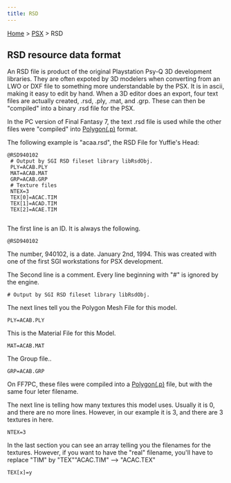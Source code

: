 ```yaml
---
title: RSD
---
```


[Home](../Main%20Page.md) > [PSX](../PSX.md) > RSD

## RSD resource data format

An RSD file is product of the original Playstation Psy-Q 3D development
libraries. They are often expoted by 3D modelers when converting from an
LWO or DXF file to something more understandable by the PSX. It is in
ascii, making it easy to edit by hand. When a 3D editor does an export,
four text files are actually created, .rsd, .ply, .mat, and .grp. These
can then be "compiled" into a binary .rsd file for the PSX.

In the PC version of Final Fantasy 7, the text .rsd file is used while
the other files were "compiled" into [Polygon(.p)][] format.

The following example is "acaa.rsd", the RSD File for Yuffie's Head:

`@RSD940102`  
` # Output by SGI RSD fileset library libRsdObj.`  
` PLY=ACAB.PLY`  
` MAT=ACAB.MAT`  
` GRP=ACAB.GRP`  
` # Texture files`  
` NTEX=3`  
` TEX[0]=ACAC.TIM`  
` TEX[1]=ACAD.TIM `  
` TEX[2]=ACAE.TIM`  
` `

The first line is an ID. It is always the following.

`@RSD940102`

The number, 940102, is a date. January 2nd, 1994. This was created with
one of the first SGI workstations for PSX development.

The Second line is a comment. Every line beginning with "\#" is ignored
by the engine.

`# Output by SGI RSD fileset library libRsdObj.`

The next lines tell you the Polygon Mesh File for this model.

`PLY=ACAB.PLY`

This is the Material File for this Model.

`MAT=ACAB.MAT`

The Group file..

`GRP=ACAB.GRP`

On FF7PC, these files were compiled into a [Polygon(.p)][] file, but
with the same four leter filename.

The next line is telling how many textures this model uses. Usually it
is 0, and there are no more lines. However, in our example it is 3, and
there are 3 textures in here.

`NTEX=3`

In the last section you can see an array telling you the filenames for
the textures. However, if you want to have the "real" filename, you'll
have to replace "TIM" by "TEX""ACAC.TIM" --&gt; "ACAC.TEX"

`TEX[x]=y`

  [Polygon(.p)]: ../FF7/P.md "wikilink"
